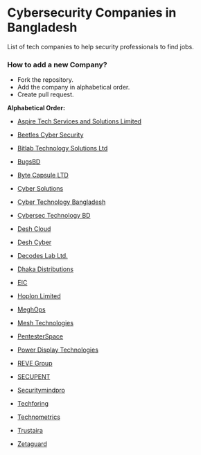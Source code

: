 # Cybersecurity Companies in Bangladesh

List of tech companies to help security professionals to find jobs.

### How to add a new Company?

* Fork the repository.
* Add the company in alphabetical order.
* Create pull request.

<b>Alphabetical Order:</b>

- [Aspire Tech Services and Solutions Limited](http://www.aspiretss.com/)

- [Beetles Cyber Security](https://beetles.io/)

- [Bitlab Technology Solutions Ltd](https://bitlabtechnology.solutions/)

- [BugsBD](https://www.bugsbd.com/)

- [Byte Capsule LTD](https://bytecapsuleltd.wixsite.com/bytecapsule)

- [Cyber Solutions](http://www.cybersolutions.io/)

- [Cyber Technology Bangladesh](http://www.cybertechnologybd.com/)

- [Cybersec Technology BD](http://www.cstbl.com/)

- [Desh Cloud](https://deshcloud.com/)

- [Desh Cyber](https://deshcyber.com/#)

- [Decodes Lab Ltd.](https://decodeslab.com)

- [Dhaka Distributions](https://dhakadistributions.com/)

- [EIC](https://eic.com.bd/)

- [Hoplon Limited](https://www.hoplonbd.com/)

- [MeghOps](https://meghops.io/)

- [Mesh Technologies](http://www.meshtechnologies.net/)

- [PentesterSpace](https://pentesterspace.com/)

- [Power Display Technologies](https://www.pdtbd.com/)

- [REVE Group](https://www.revegroup.com/career/)

- [SECUPENT](http://www.secupent.com/)

- [Securitymindpro](https://securitymindpro.com/)

- [Techforing](https://www.techforing.com/)

- [Technometrics](https://technometrics.net/cyber-security/)

- [Trustaira](https://trustaira.com/)

- [Zetaguard](https://www.zetaguard.com/)
